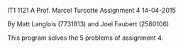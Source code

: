 
IT1 1121 A
Prof. Marcel Turcotte
Assignment 4
14-04-2015

By Matt Langlois (7731813) and Joel Faubert (2560106)

This program solves the 5 problems of assignment 4.

